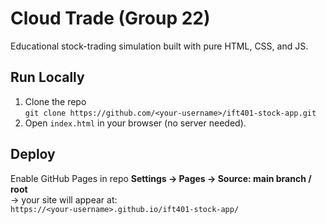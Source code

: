 # Cloud Trade (Group 22)
Educational stock-trading simulation built with pure HTML, CSS, and JS.

## Run Locally
1. Clone the repo  
   `git clone https://github.com/<your-username>/ift401-stock-app.git`
2. Open `index.html` in your browser (no server needed).

## Deploy
Enable GitHub Pages in repo **Settings → Pages → Source: main branch / root**  
→ your site will appear at:  
`https://<your-username>.github.io/ift401-stock-app/`

